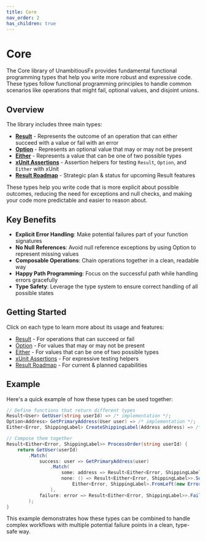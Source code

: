 ```yaml
---
title: Core
nav_order: 2
has_children: true
---
```


# Core

The Core library of UnambitiousFx provides fundamental functional programming types that help you write more robust and expressive code. These types follow functional programming principles to handle common scenarios like operations that might fail, optional values, and disjoint unions.

## Overview

The library includes three main types:

- **[Result](result.markdown)** - Represents the outcome of an operation that can either succeed with a value or fail with an error
- **[Option](option.markdown)** - Represents an optional value that may or may not be present
- **[Either](either.markdown)** - Represents a value that can be one of two possible types
- **[xUnit Assertions](xunit-assertions.markdown)** - Assertion helpers for testing `Result`, `Option`, and `Either` with xUnit
- **[Result Roadmap](result-roadmap.markdown)** - Strategic plan & status for upcoming Result features

These types help you write code that is more explicit about possible outcomes, reducing the need for exceptions and null checks, and making your code more predictable and easier to reason about.

## Key Benefits

- **Explicit Error Handling**: Make potential failures part of your function signatures
- **No Null References**: Avoid null reference exceptions by using Option to represent missing values
- **Composable Operations**: Chain operations together in a clean, readable way
- **Happy Path Programming**: Focus on the successful path while handling errors gracefully
- **Type Safety**: Leverage the type system to ensure correct handling of all possible states

## Getting Started

Click on each type to learn more about its usage and features:

- [Result](result.markdown) - For operations that can succeed or fail
- [Option](option.markdown) - For values that may or may not be present
- [Either](either.markdown) - For values that can be one of two possible types
- [xUnit Assertions](xunit-assertions.markdown) - For expressive testing helpers
- [Result Roadmap](result-roadmap.markdown) - For current & planned capabilities

## Example

Here's a quick example of how these types can be used together:

```csharp
// Define functions that return different types
Result<User> GetUser(string userId) => /* implementation */;
Option<Address> GetPrimaryAddress(User user) => /* implementation */;
Either<Error, ShippingLabel> CreateShippingLabel(Address address) => /* implementation */;

// Compose them together
Result<Either<Error, ShippingLabel>> ProcessOrder(string userId) {
    return GetUser(userId)
        .Match(
            success: user => GetPrimaryAddress(user)
                .Match(
                    some: address => Result<Either<Error, ShippingLabel>>.Success(CreateShippingLabel(address)),
                    none: () => Result<Either<Error, ShippingLabel>>.Success(
                        Either<Error, ShippingLabel>.FromLeft(new Error("No address found")))
                ),
            failure: error => Result<Either<Error, ShippingLabel>>.Failure(error)
        );
}
```

This example demonstrates how these types can be combined to handle complex workflows with multiple potential failure points in a clean, type-safe way.

